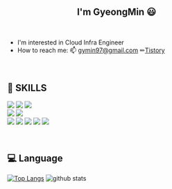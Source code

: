<h2 align="center">I'm GyeongMin 😃 </h2>

<br/>

- I'm interested in Cloud Infra Engineer         
- How to reach me: 📫 gymin97@gmail.com ✏[Tistory](https://gammistory.tistory.com/)

<br/>


## 🧿 SKILLS 

<p>
<img src="https://img.shields.io/badge/Python-3776AB?style=flat-square&logo=python&logoColor=white"/>    
<img src="https://img.shields.io/badge/MySQL-4479A1?style=flat-square&logo=MySQL&logoColor=white"/>
<img src="https://img.shields.io/badge/Django-092E20?style=flat-square&logo=Django&logoColor=white"/>
  
<br>
<img src="https://img.shields.io/badge/Linux-FCC624?style=flat-square&logo=linux&logoColor=black"/>
<img src="https://img.shields.io/badge/Windows-0078D6?style=flat-square&logo=windows&logoColor=white"/>
  
<br>
<img src="https://img.shields.io/badge/Git-F05032?style=flat-square&logo=Git&logoColor=white"/>
<img src="https://img.shields.io/badge/AWS-232F3E?style=flat-square&logo=Amazon%20AWS&logoColor=white"/>
<img src="https://img.shields.io/badge/GCP-4285F4?style=flat-square&logo=Google%20Cloud&logoColor=white"/>
<img src="https://img.shields.io/badge/Docker-2496ED?style=flat-square&logo=Docker&logoColor=white"/>
<img src="https://img.shields.io/badge/Kubernetes-326CE5?style=flat-square&logo=Kubernetes&logoColor=white"/>

</p>
<br/>

## 💻 Language 
[![Top Langs](https://github-readme-stats.vercel.app/api/top-langs/?username=gymin97&layout=compact)](https://github.com/gymin97)
![github stats](https://github-readme-stats.vercel.app/api?username=gymin97&show_icons=true)

<br/>

